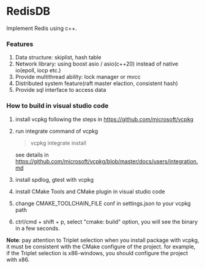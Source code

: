 # RedisDB
Implement Redis using c++.

### Features

1. Data structure: skiplist, hash table
2. Network library: using boost asio / asio(c++20) instead of native io(epoll, iocp etc.)
3. Provide multithread ability: lock manager or mvcc
4. Distributed system feature(raft master elaction, consistent hash)
6. Provide sql interface to access data

### How to build in visual studio code

1. install vcpkg following the steps in https://github.com/microsoft/vcpkg
2. run integrate command of vcpkg
   >vcpkg integrate install
   
   see details in https://github.com/microsoft/vcpkg/blob/master/docs/users/integration.md
3. install spdlog, gtest with vcpkg
4. install CMake Tools and CMake plugin in visual studio code 
5. change CMAKE_TOOLCHAIN_FILE conf in settings.json to your vcpkg path
6. ctrl/cmd + shift + p, select "cmake: build" option, you will see the binary in a few seconds.

**Note**: pay attention to Triplet selection when you install package with vcpkg, it must be consistent with the CMake configure of the project. for example, if the Triplet selection is x86-windows, you should configure the project with x86.
